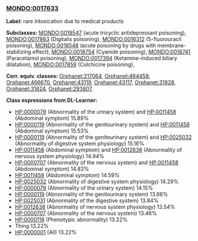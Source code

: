 
### [MONDO:0017633](http://purl.obolibrary.org/obo/MONDO_0017633)
**Label:** rare intoxication due to medical products

**Subclasses:** [MONDO:0018547](http://purl.obolibrary.org/obo/MONDO_0018547) (acute tricyclic antidepressant poisoning), [MONDO:0017863](http://purl.obolibrary.org/obo/MONDO_0017863) (Digitalis poisoning), [MONDO:0016312](http://purl.obolibrary.org/obo/MONDO_0016312) (5-fluorouracil poisoning), [MONDO:0018548](http://purl.obolibrary.org/obo/MONDO_0018548) (acute poisoning by drugs with membrane-stabilizing effect), [MONDO:0018754](http://purl.obolibrary.org/obo/MONDO_0018754) (Cyanide poisoning), [MONDO:0018741](http://purl.obolibrary.org/obo/MONDO_0018741) (Paracetamol poisoning), [MONDO:0017394](http://purl.obolibrary.org/obo/MONDO_0017394) (Ketamine-induced biliary dilatation), [MONDO:0017859](http://purl.obolibrary.org/obo/MONDO_0017859) (Colchicine poisoning), 

**Corr. equiv. classes:** [Orphanet:217064](http://www.orpha.net/ORDO/Orphanet_217064), [Orphanet:464458](http://www.orpha.net/ORDO/Orphanet_464458), [Orphanet:466670](http://www.orpha.net/ORDO/Orphanet_466670), [Orphanet:43119](http://www.orpha.net/ORDO/Orphanet_43119), [Orphanet:43117](http://www.orpha.net/ORDO/Orphanet_43117), [Orphanet:31828](http://www.orpha.net/ORDO/Orphanet_31828), [Orphanet:31824](http://www.orpha.net/ORDO/Orphanet_31824), [Orphanet:293807](http://www.orpha.net/ORDO/Orphanet_293807), 

**Class expressions from DL-Learner:**

- [HP:0000079](http://purl.obolibrary.org/obo/HP_0000079) (Abnormality of the urinary system) and [HP:0011458](http://purl.obolibrary.org/obo/HP_0011458) (Abdominal symptom) 15.89%
- [HP:0000119](http://purl.obolibrary.org/obo/HP_0000119) (Abnormality of the genitourinary system) and [HP:0011458](http://purl.obolibrary.org/obo/HP_0011458) (Abdominal symptom) 15.53%
- [HP:0000119](http://purl.obolibrary.org/obo/HP_0000119) (Abnormality of the genitourinary system) and [HP:0025032](http://purl.obolibrary.org/obo/HP_0025032) (Abnormality of digestive system physiology) 15.16%
- [HP:0011458](http://purl.obolibrary.org/obo/HP_0011458) (Abdominal symptom) and [HP:0012638](http://purl.obolibrary.org/obo/HP_0012638) (Abnormality of nervous system physiology) 14.94%
- [HP:0000707](http://purl.obolibrary.org/obo/HP_0000707) (Abnormality of the nervous system) and [HP:0011458](http://purl.obolibrary.org/obo/HP_0011458) (Abdominal symptom) 14.83%
- [HP:0011458](http://purl.obolibrary.org/obo/HP_0011458) (Abdominal symptom) 14.59%
- [HP:0025032](http://purl.obolibrary.org/obo/HP_0025032) (Abnormality of digestive system physiology) 14.29%
- [HP:0000079](http://purl.obolibrary.org/obo/HP_0000079) (Abnormality of the urinary system) 14.15%
- [HP:0000119](http://purl.obolibrary.org/obo/HP_0000119) (Abnormality of the genitourinary system) 13.86%
- [HP:0025031](http://purl.obolibrary.org/obo/HP_0025031) (Abnormality of the digestive system) 13.84%
- [HP:0012638](http://purl.obolibrary.org/obo/HP_0012638) (Abnormality of nervous system physiology) 13.54%
- [HP:0000707](http://purl.obolibrary.org/obo/HP_0000707) (Abnormality of the nervous system) 13.46%
- [HP:0000118](http://purl.obolibrary.org/obo/HP_0000118) (Phenotypic abnormality) 13.22%
- Thing 13.22%
- [HP:0000001](http://purl.obolibrary.org/obo/HP_0000001) (All) 13.22%



